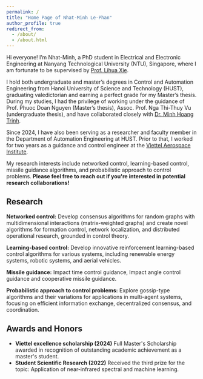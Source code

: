 ```yaml
---
permalink: /
title: "Home Page of Nhat-Minh Le-Phan"
author_profile: true
redirect_from: 
  - /about/
  - /about.html
---
```


Hi everyone! I’m Nhat-Minh, a PhD student in Electrical and Electronic Engineering at Nanyang Technological University (NTU), Singapore, where I am fortunate to be supervised by [Prof. Lihua Xie](https://scholar.google.com.sg/citations?user=Fmrv3J8AAAAJ&hl=en). 

I hold both undergraduate and master’s degrees in Control and Automation Engineering from Hanoi University of Science and Technology (HUST), graduating valedictorian and earning a perfect grade for my Master’s thesis. During my studies, I had the privilege of working under the guidance of Prof. Phuoc Doan Nguyen (Master’s thesis), Assoc. Prof. Nga Thi-Thuy Vu (undergraduate thesis), and have collaborated closely with [Dr. Minh Hoang Trinh](https://sites.google.com/view/minhhoangtrinh). 

Since 2024, I have also been serving as a researcher and faculty member in the Department of Automation Engineering at HUST. Prior to that, I worked for two years as a guidance and control engineer at the [Viettel Aerospace Institute](https://viettelaerospace.vn/). 

My research interests include networked control, learning-based control, missile guidance algorithms, and probabilistic approach to control problems. **Please feel free to reach out if you're interested in potential research collaborations!**


## Research

**Networked control:** Develop consensus algorithms for random graphs with multidimensional interactions (matrix-weighted graphs) and create novel algorithms for formation control, network localization, and distributed operational research, grounded in control theory.

**Learning-based control:** Develop innovative reinforcement learning-based control algorithms for various systems, including renewable energy systems, robotic systems, and aerial vehicles.

**Missile guidance:** Impact time control guidance, Impact angle control guidance and cooperative missile guidance.

**Probabilistic approach to control problems:** Explore gossip-type algorithms and their variations for applications in multi-agent systems, focusing on efficient information exchange, decentralized consensus, and coordination.


## Awards and Honors

* **Viettel excellence scholarship (2024)** Full Master's Scholarship awarded in recognition of outstanding academic achievement as a master's student.
* **Student Scientific Research (2022)** Received the third prize for the topic: Application of near-infrared spectral and machine learning.



